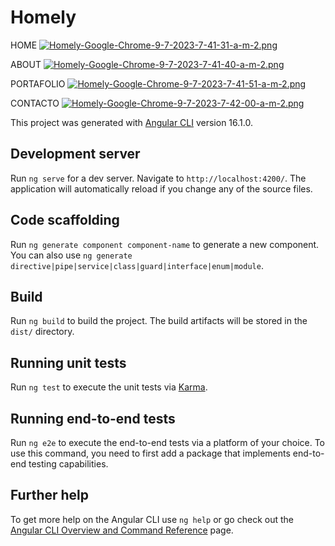 # Homely

HOME
[![Homely-Google-Chrome-9-7-2023-7-41-31-a-m-2.png](https://i.postimg.cc/4d3zMTw9/Homely-Google-Chrome-9-7-2023-7-41-31-a-m-2.png)](https://postimg.cc/gwfXXQCz)

ABOUT
[![Homely-Google-Chrome-9-7-2023-7-41-40-a-m-2.png](https://i.postimg.cc/2Sp75Mjs/Homely-Google-Chrome-9-7-2023-7-41-40-a-m-2.png)](https://postimg.cc/PP4w36wy)

PORTAFOLIO
[![Homely-Google-Chrome-9-7-2023-7-41-51-a-m-2.png](https://i.postimg.cc/fLgxQggg/Homely-Google-Chrome-9-7-2023-7-41-51-a-m-2.png)](https://postimg.cc/XGdZwxWw)


CONTACTO
[![Homely-Google-Chrome-9-7-2023-7-42-00-a-m-2.png](https://i.postimg.cc/hvzVDbk4/Homely-Google-Chrome-9-7-2023-7-42-00-a-m-2.png)](https://postimg.cc/BP3jNDZR)


This project was generated with [Angular CLI](https://github.com/angular/angular-cli) version 16.1.0.

## Development server

Run `ng serve` for a dev server. Navigate to `http://localhost:4200/`. The application will automatically reload if you change any of the source files.

## Code scaffolding

Run `ng generate component component-name` to generate a new component. You can also use `ng generate directive|pipe|service|class|guard|interface|enum|module`.

## Build

Run `ng build` to build the project. The build artifacts will be stored in the `dist/` directory.

## Running unit tests

Run `ng test` to execute the unit tests via [Karma](https://karma-runner.github.io).

## Running end-to-end tests

Run `ng e2e` to execute the end-to-end tests via a platform of your choice. To use this command, you need to first add a package that implements end-to-end testing capabilities.

## Further help

To get more help on the Angular CLI use `ng help` or go check out the [Angular CLI Overview and Command Reference](https://angular.io/cli) page.
